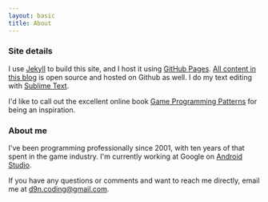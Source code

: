 ```yaml
---
layout: basic
title: About
---
```


### Site details

I use [Jekyll](http://jekyllrb.com) to build this site, and I host it using [GitHub Pages](https://pages.github.com/). [All content in this blog](https://github.com/d9n/tryfinally/tree/master) is open source and hosted on Github as well. I do my text editing with [Sublime Text](https://www.sublimetext.com/).

I'd like to call out the excellent online book [Game Programming Patterns](http://gameprogrammingpatterns.com/) for being an inspiration.

### About me

I've been programming professionally since 2001, with ten years of that spent in the game industry. I'm currently working at Google on [Android Studio](http://developer.android.com/sdk/index.html).

If you have any questions or comments and want to reach me directly, email me at <d9n.coding@gmail.com>.